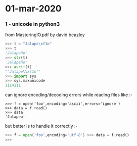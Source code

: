 # 01-mar-2020


### 1 - unicode in python3

from MasteringIO.pdf by david beazley

```python
>>> t = "Jalape\xf1o"
>>> t
'Jalapeño'
>>> str(t)
'Jalapeño'
>>> ascii(t)
"'Jalape\\xf1o'"
>>> import sys
>>> sys.maxunicode
1114111
```

can ignore encoding/decoding errors while reading files like :-

```python3
>>> f = open('foo',encoding='ascii',errors='ignore') 
>>> data = f.read()
>>> data
'Jalapeo'
```
but better is to handle it correctly :-

```python
>>> f = open('foo',encoding='utf-8') >>> data = f.read()
>>>
```
